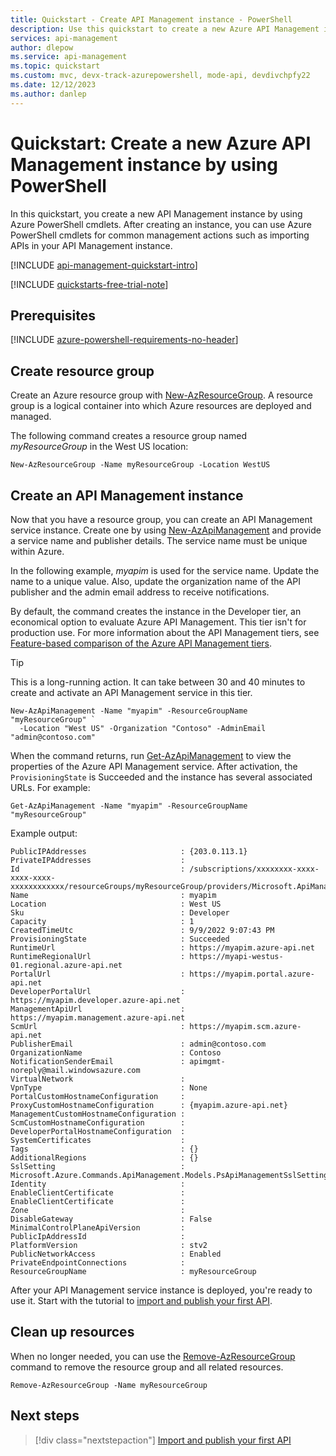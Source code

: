 ```yaml
---
title: Quickstart - Create API Management instance - PowerShell
description: Use this quickstart to create a new Azure API Management instance by using Azure PowerShell cmdlets.
services: api-management
author: dlepow
ms.service: api-management
ms.topic: quickstart
ms.custom: mvc, devx-track-azurepowershell, mode-api, devdivchpfy22
ms.date: 12/12/2023
ms.author: danlep
---
```


# Quickstart: Create a new Azure API Management instance by using PowerShell

In this quickstart, you create a new API Management instance by using Azure PowerShell cmdlets. After creating an instance, you can use Azure PowerShell cmdlets for common management actions such as importing APIs in your API Management instance.

[!INCLUDE [api-management-quickstart-intro](../../includes/api-management-quickstart-intro.md)]

[!INCLUDE [quickstarts-free-trial-note](../../includes/quickstarts-free-trial-note.md)]


## Prerequisites

[!INCLUDE [azure-powershell-requirements-no-header](../../includes/azure-powershell-requirements-no-header.md)]

## Create resource group

Create an Azure resource group with [New-AzResourceGroup](/powershell/module/az.resources/new-azresourcegroup). A resource group is a logical container into which Azure resources are deployed and managed. 

The following command creates a resource group named *myResourceGroup* in the West US location:

```azurepowershell-interactive
New-AzResourceGroup -Name myResourceGroup -Location WestUS
```

## Create an API Management instance

Now that you have a resource group, you can create an API Management service instance. Create one by using [New-AzApiManagement](/powershell/module/az.apimanagement/new-azapimanagement) and provide a service name and publisher details. The service name must be unique within Azure.

In the following example, *myapim* is used for the service name. Update the name to a unique value. Also, update the organization name of the API publisher and the admin email address to receive notifications.

By default, the command creates the instance in the Developer tier, an economical option to evaluate Azure API Management. This tier isn't for production use. For more information about the API Management tiers, see [Feature-based comparison of the Azure API Management tiers](api-management-features.md).

> [!TIP]
> This is a long-running action. It can take between 30 and 40 minutes to create and activate an API Management service in this tier.

```azurepowershell-interactive
New-AzApiManagement -Name "myapim" -ResourceGroupName "myResourceGroup" `
  -Location "West US" -Organization "Contoso" -AdminEmail "admin@contoso.com" 
```

When the command returns, run [Get-AzApiManagement](/powershell/module/az.apimanagement/get-azapimanagement) to view the properties of the Azure API Management service. After activation, the `ProvisioningState` is Succeeded and the instance has several associated URLs. For example:

```azurepowershell-interactive
Get-AzApiManagement -Name "myapim" -ResourceGroupName "myResourceGroup" 
```

Example output:

```console
PublicIPAddresses                     : {203.0.113.1}
PrivateIPAddresses                    :
Id                                    : /subscriptions/xxxxxxxx-xxxx-xxxx-xxxx-xxxxxxxxxxxx/resourceGroups/myResourceGroup/providers/Microsoft.ApiManagement/service/myapim
Name                                  : myapim
Location                              : West US
Sku                                   : Developer
Capacity                              : 1
CreatedTimeUtc                        : 9/9/2022 9:07:43 PM
ProvisioningState                     : Succeeded
RuntimeUrl                            : https://myapim.azure-api.net
RuntimeRegionalUrl                    : https://myapi-westus-01.regional.azure-api.net
PortalUrl                             : https://myapim.portal.azure-api.net
DeveloperPortalUrl                    : https://myapim.developer.azure-api.net
ManagementApiUrl                      : https://myapim.management.azure-api.net
ScmUrl                                : https://myapim.scm.azure-api.net
PublisherEmail                        : admin@contoso.com
OrganizationName                      : Contoso
NotificationSenderEmail               : apimgmt-noreply@mail.windowsazure.com
VirtualNetwork                        :
VpnType                               : None
PortalCustomHostnameConfiguration     :
ProxyCustomHostnameConfiguration      : {myapim.azure-api.net}
ManagementCustomHostnameConfiguration :
ScmCustomHostnameConfiguration        :
DeveloperPortalHostnameConfiguration  :
SystemCertificates                    :
Tags                                  : {}
AdditionalRegions                     : {}
SslSetting                            : Microsoft.Azure.Commands.ApiManagement.Models.PsApiManagementSslSetting
Identity                              :
EnableClientCertificate               :
EnableClientCertificate               :
Zone                                  :
DisableGateway                        : False
MinimalControlPlaneApiVersion         :
PublicIpAddressId                     :
PlatformVersion                       : stv2
PublicNetworkAccess                   : Enabled
PrivateEndpointConnections            :
ResourceGroupName                     : myResourceGroup

```

After your API Management service instance is deployed, you're ready to use it. Start with the tutorial to [import and publish your first API](import-and-publish.md).

## Clean up resources

When no longer needed, you can use the [Remove-AzResourceGroup](/powershell/module/az.resources/remove-azresourcegroup) command to remove the resource group and all related resources.

```azurepowershell-interactive
Remove-AzResourceGroup -Name myResourceGroup
```

## Next steps

> [!div class="nextstepaction"]
> [Import and publish your first API](import-and-publish.md)
